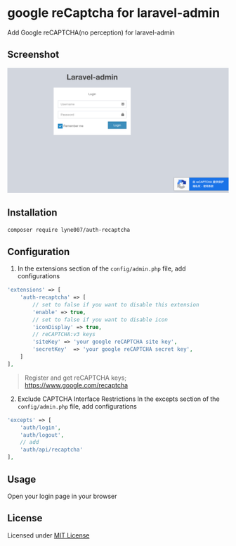 google reCaptcha for laravel-admin
======
Add Google reCAPTCHA(no perception) for laravel-admin

## Screenshot
![img.png](img.png)

## Installation
```bash
composer require lyne007/auth-recaptcha
```
## Configuration
1. In the extensions section of the `config/admin.php` file, add configurations
```php
'extensions' => [
    'auth-recaptcha' => [
        // set to false if you want to disable this extension
        'enable' => true,
        // set to false if you want to disable icon
        'iconDisplay' => true,
        // reCAPTCHA:v3 keys  
        'siteKey' => 'your google reCAPTCHA site key',
        'secretKey'  => 'your google reCAPTCHA secret key',
    ]
],
```
> Register and get reCAPTCHA keys;
> https://www.google.com/recaptcha 

2. Exclude CAPTCHA Interface Restrictions
In the excepts section of the `config/admin.php` file, add configurations
```php
'excepts' => [
    'auth/login',
    'auth/logout',
    // add
    'auth/api/recaptcha' 
],
```
## Usage
Open your login page in your browser

## License
Licensed under [MIT License]("https://github.com/lyne007/auth-recaptcha/blob/master/LICENSE")


